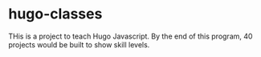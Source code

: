 # hugo-classes
THis is a project to teach Hugo Javascript. By the end of this program, 40 projects would be built to show skill levels. 
